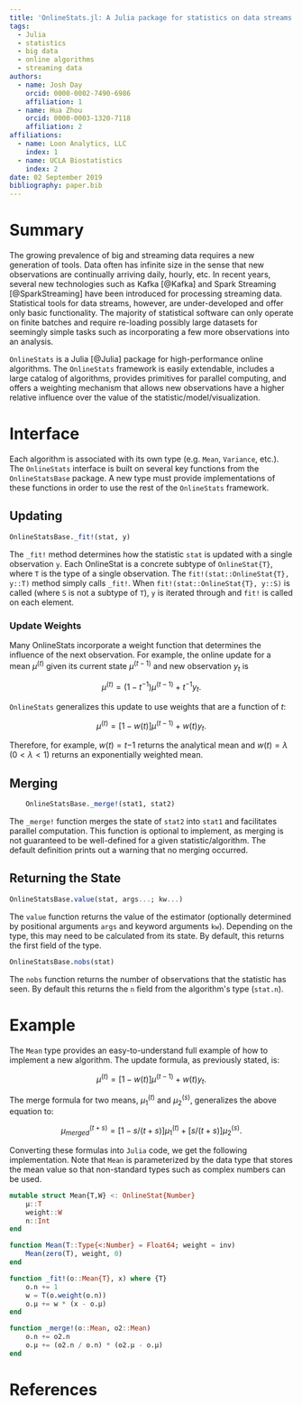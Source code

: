 ```yaml
---
title: 'OnlineStats.jl: A Julia package for statistics on data streams'
tags:
  - Julia
  - statistics
  - big data
  - online algorithms
  - streaming data
authors:
  - name: Josh Day
    orcid: 0000-0002-7490-6986
    affiliation: 1
  - name: Hua Zhou
    orcid: 0000-0003-1320-7118
    affiliation: 2
affiliations:
  - name: Loon Analytics, LLC
    index: 1
  - name: UCLA Biostatistics
    index: 2
date: 02 September 2019
bibliography: paper.bib
---
```


# Summary

The growing prevalence of big and streaming data requires a new generation of tools.  Data often has infinite size in the sense that new observations are continually arriving daily, hourly, etc.  In recent years, several new technologies such as Kafka [@Kafka] and Spark Streaming [@SparkStreaming] have been introduced for processing streaming data.  Statistical tools for data streams, however, are under-developed and offer only basic functionality.  The majority of statistical software can only operate on finite batches and require re-loading possibly large datasets for seemingly simple tasks such as incorporating a few more observations into an analysis.

``OnlineStats`` is a Julia [@Julia] package for high-performance online algorithms. The ``OnlineStats`` framework is easily extendable, includes a large catalog of algorithms, provides primitives for parallel computing, and offers a weighting mechanism that allows new observations have a higher relative influence over the value of the statistic/model/visualization.

# Interface

Each algorithm is associated with its own type (e.g. `Mean`, `Variance`, etc.).  The ``OnlineStats`` interface is built on several key functions from the ``OnlineStatsBase`` package.  A new type must provide implementations of these functions in order to use the rest of the ``OnlineStats`` framework.

## Updating

```julia
OnlineStatsBase._fit!(stat, y)
```

The `_fit!` method determines how the statistic `stat` is updated with a single observation `y`.  Each OnlineStat is a concrete subtype of `OnlineStat{T}`, where `T` is the type of a single observation.  The `fit!(stat::OnlineStat{T}, y::T)` method simply calls `_fit!`.  When `fit!(stat::OnlineStat{T}, y::S)` is called (where `S` is not a subtype of `T`),  `y` is iterated through and `fit!` is called on each element.

### Update Weights

Many OnlineStats incorporate a weight function that determines the influence of the next observation.  For example, the online update for a mean $\mu^{(t)}$ given its current state $\mu^{(t-1)}$ and new observation $y_t$ is

$$
\mu^{(t)} = (1 - t^{-1}) \mu^{(t-1)} + t^{-1} y_t.
$$

``OnlineStats`` generalizes this update to use weights that are a function of $t$:

$$
\mu^{(t)} = [1 - w(t)] \mu^{(t-1)} + w(t) y_t.
$$

Therefore, for example, $w(t) = t{-1}$ returns the analytical mean and $w(t) = \lambda \; (0 < \lambda < 1)$ returns an exponentially weighted mean.

## Merging

```julia
    OnlineStatsBase._merge!(stat1, stat2)
```

The `_merge!` function merges the state of `stat2` into `stat1` and facilitates parallel computation.  This function is optional to implement, as merging is not guaranteed to be well-defined for a given statistic/algorithm.  The default definition prints out a warning that no merging occurred.

## Returning the State

```julia
OnlineStatsBase.value(stat, args...; kw...)
```

The `value` function returns the value of the estimator (optionally determined by positional arguments `args` and keyword arguments `kw`).  Depending on the type, this may need to be calculated from its state.  By default, this returns the first field of the type.

```julia
OnlineStatsBase.nobs(stat)
```

The `nobs` function returns the number of observations that the statistic has seen.  By default this returns the `n` field from the algorithm's type (`stat.n`).

# Example

The ``Mean`` type provides an easy-to-understand full example of how to implement a new algorithm.  The update formula, as previously stated, is:

$$
\mu^{(t)} = [1 - w(t)] \mu^{(t-1)} + w(t) y_t.
$$

The merge formula for two means, $\mu_1^{(t)}$ and $\mu_2^{(s)}$, generalizes the above equation to:

$$
\mu_{merged}^{(t + s)} = [1 - s/(t+s)] \mu_1^{(t)} + [s/(t+s)] \mu_2^{(s)}.
$$

Converting these formulas into ``Julia`` code, we get the following implementation.  Note that `Mean` is parameterized by the data type that stores the mean value so that non-standard types such as complex numbers can be used.

```julia
mutable struct Mean{T,W} <: OnlineStat{Number}
    μ::T
    weight::W
    n::Int
end

function Mean(T::Type{<:Number} = Float64; weight = inv)
    Mean(zero(T), weight, 0)
end

function _fit!(o::Mean{T}, x) where {T}
    o.n += 1
    w = T(o.weight(o.n))
    o.μ += w * (x - o.μ)
end

function _merge!(o::Mean, o2::Mean)
    o.n += o2.n
    o.μ += (o2.n / o.n) * (o2.μ - o.μ)
end
```


# References